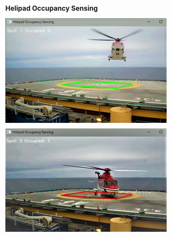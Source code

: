 ## Helipad Occupancy Sensing

![alt text](https://github.com/balachander1205/Helipad-Occupancy-Sensing/blob/master/Screenshot%20(214).png)

![alt text](https://github.com/balachander1205/Helipad-Occupancy-Sensing/blob/master/Screenshot%20(215).png)
